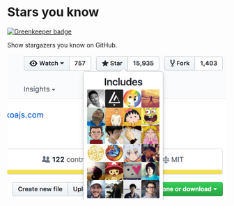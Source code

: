 # Stars you know

[![Greenkeeper badge](https://badges.greenkeeper.io/Gerhut/stars-you-know.svg)](https://greenkeeper.io/)

Show stargazers you know on GitHub.

![Screenshot](screenshot.png)
